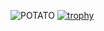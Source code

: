 ![POTATO](https://github-readme-stats.vercel.app/api?username=python-coding-404&show_icons=true&theme=radical)
[![trophy](https://github-profile-trophy.vercel.app/?username=python-coding-404&theme=onedark&column=5)](https://github.com/ryo-ma/github-profile-trophy)
